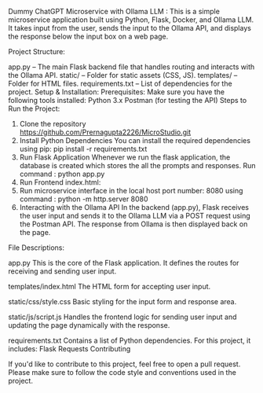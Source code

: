 Dummy ChatGPT Microservice with Ollama LLM :
This is a simple microservice application built using Python, Flask, Docker, and Ollama LLM. It takes input from the user, sends the input to the Ollama API, and displays the response below the input box on a web page.

Project Structure: 

app.py – The main Flask backend file that handles routing and interacts with the Ollama API.
static/ – Folder for static assets (CSS, JS).
templates/ – Folder for HTML files.
requirements.txt – List of dependencies for the project.
Setup & Installation:
Prerequisites:
Make sure you have the following tools installed:
Python 3.x
Postman (for testing the API)
Steps to Run the Project:
1. Clone the repository
https://github.com/Prernagupta2226/MicroStudio.git
2. Install Python Dependencies
You can install the required dependencies using pip:
pip install -r requirements.txt
4. Run Flask Application
Whenever we run the flask application, the database is created which stores the all the prompts and responses.
Run command : python app.py
5. Run Frontend index.html:
6. Run microservice interface in the local host port number: 8080 using command : python -m http.server 8080
7. Interacting with the Ollama API
In the backend (app.py), Flask receives the user input and sends it to the Ollama LLM via a POST request using the Postman API. The response from Ollama is then displayed back on the page.

File Descriptions:

app.py
This is the core of the Flask application. It defines the routes for receiving and sending user input.

templates/index.html
The HTML form for accepting user input.

static/css/style.css
Basic styling for the input form and response area.

static/js/script.js
Handles the frontend logic for sending user input and updating the page dynamically with the response.

requirements.txt
Contains a list of Python dependencies. For this project, it includes:
Flask
Requests
Contributing

If you'd like to contribute to this project, feel free to open a pull request. Please make sure to follow the code style and conventions used in the project.

